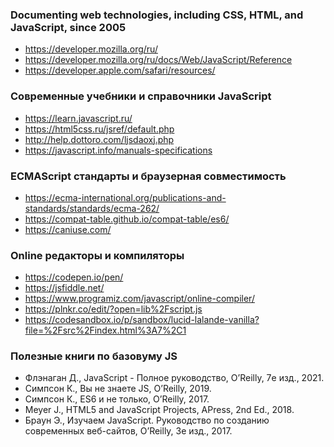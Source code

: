 ###  Documenting web technologies, including CSS, HTML, and JavaScript, since 2005


- https://developer.mozilla.org/ru/
- https://developer.mozilla.org/ru/docs/Web/JavaScript/Reference
- https://developer.apple.com/safari/resources/


### Современные учебники и справочники JavaScript

- https://learn.javascript.ru/
- https://html5css.ru/jsref/default.php 
- http://help.dottoro.com/ljsdaoxj.php
- https://javascript.info/manuals-specifications


### ECMAScript стандарты и браузерная совместимость

- https://ecma-international.org/publications-and-standards/standards/ecma-262/ 
- https://compat-table.github.io/compat-table/es6/
- https://caniuse.com/
 

### Online редакторы и компиляторы

- https://codepen.io/pen/
- https://jsfiddle.net/
- https://www.programiz.com/javascript/online-compiler/
- https://plnkr.co/edit/?open=lib%2Fscript.js
- https://codesandbox.io/p/sandbox/lucid-lalande-vanilla?file=%2Fsrc%2Findex.html%3A7%2C1


### Полезные книги по базовуму JS

- Флэнаган Д., JavaScript - Полное руководство, O’Reilly, 7е изд., 2021.
- Симпсон К., Вы не знаете JS, O’Reilly, 2019.
- Симпсон К., ES6 и не только, O’Reilly, 2017.
- Meyer J., HTML5 and JavaScript Projects, APress, 2nd Ed., 2018.
- Браун Э., Изучаем JavaScript. Руководство по созданию современных веб-сайтов, O’Reilly, 3е изд., 2017.

